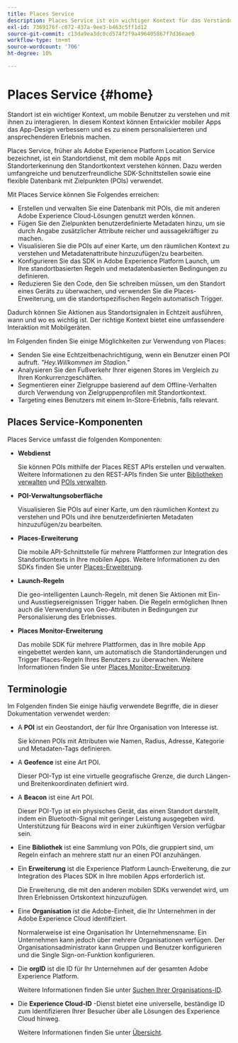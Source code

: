 ```yaml
---
title: Places Service
description: Places Service ist ein wichtiger Kontext für das Verständnis der Interaktion mobiler Benutzer. In diesem Kontext können Entwickler mobiler Apps das App-Design verbessern und es zu einem personalisierteren und ansprechenderen Erlebnis machen.
exl-id: 7369176f-c072-437a-9ee3-b463c5ff1d12
source-git-commit: c13da9ea3dc0cd574f2f9a496405867f7d36eae0
workflow-type: tm+mt
source-wordcount: '706'
ht-degree: 10%

---
```


# Places Service {#home}

Standort ist ein wichtiger Kontext, um mobile Benutzer zu verstehen und mit ihnen zu interagieren. In diesem Kontext können Entwickler mobiler Apps das App-Design verbessern und es zu einem personalisierteren und ansprechenderen Erlebnis machen.

Places Service, früher als Adobe Experience Platform Location Service bezeichnet, ist ein Standortdienst, mit dem mobile Apps mit Standorterkennung den Standortkontext verstehen können. Dazu werden umfangreiche und benutzerfreundliche SDK-Schnittstellen sowie eine flexible Datenbank mit Zielpunkten (POIs) verwendet.

Mit Places Service können Sie Folgendes erreichen:

* Erstellen und verwalten Sie eine Datenbank mit POIs, die mit anderen Adobe Experience Cloud-Lösungen genutzt werden können.
* Fügen Sie den Zielpunkten benutzerdefinierte Metadaten hinzu, um sie durch Angabe zusätzlicher Attribute reicher und aussagekräftiger zu machen.
* Visualisieren Sie die POIs auf einer Karte, um den räumlichen Kontext zu verstehen und Metadatenattribute hinzuzufügen/zu bearbeiten.
* Konfigurieren Sie das SDK in Adobe Experience Platform Launch, um Ihre standortbasierten Regeln und metadatenbasierten Bedingungen zu definieren.
* Reduzieren Sie den Code, den Sie schreiben müssen, um den Standort eines Geräts zu überwachen, und verwenden Sie die Places-Erweiterung, um die standortspezifischen Regeln automatisch Trigger.

Dadurch können Sie Aktionen aus Standortsignalen in Echtzeit ausführen, wann und wo es wichtig ist. Der richtige Kontext bietet eine umfassendere Interaktion mit Mobilgeräten.

Im Folgenden finden Sie einige Möglichkeiten zur Verwendung von Places:

* Senden Sie eine Echtzeitbenachrichtigung, wenn ein Benutzer einen POI aufruft. *&quot;Hey.Willkommen im Stadion.&quot;*
* Analysieren Sie den Fußverkehr Ihrer eigenen Stores im Vergleich zu Ihren Konkurrenzgeschäften.
* Segmentieren einer Zielgruppe basierend auf dem Offline-Verhalten durch Verwendung von Zielgruppenprofilen mit Standortkontext.
* Targeting eines Benutzers mit einem In-Store-Erlebnis, falls relevant.

## Places Service-Komponenten

Places Service umfasst die folgenden Komponenten:

* **Webdienst**

   Sie können POIs mithilfe der Places REST APIs erstellen und verwalten. Weitere Informationen zu den REST-APIs finden Sie unter [Bibliotheken verwalten](/help/web-service-api/api-usage/manage-libraries/manage-libraries.md) und [POIs verwalten](/help/web-service-api/api-usage/manage-pois/manage-pois.md).

* **POI-Verwaltungsoberfläche**

   Visualisieren Sie POIs auf einer Karte, um den räumlichen Kontext zu verstehen und POIs und ihre benutzerdefinierten Metadaten hinzuzufügen/zu bearbeiten.

* **Places-Erweiterung**

   Die mobile API-Schnittstelle für mehrere Plattformen zur Integration des Standortkontexts in Ihre mobilen Apps. Weitere Informationen zu den SDKs finden Sie unter [Places-Erweiterung](/help/places-ext-aep-sdks/places-extension/places-extension.md).

* **Launch-Regeln**

   Die geo-intelligenten Launch-Regeln, mit denen Sie Aktionen mit Ein- und Ausstiegsereignissen Trigger haben. Die Regeln ermöglichen Ihnen auch die Verwendung von Geo-Attributen in Bedingungen zur Personalisierung des Erlebnisses.

* **Places Monitor-Erweiterung**

   Das mobile SDK für mehrere Plattformen, das in Ihre mobile App eingebettet werden kann, um automatisch die Standortänderungen und Trigger Places-Regeln Ihres Benutzers zu überwachen. Weitere Informationen finden Sie unter [Places Monitor-Erweiterung](/help/places-ext-aep-sdks/places-monitor-extension/places-monitor-extension.md).

## Terminologie

Im Folgenden finden Sie einige häufig verwendete Begriffe, die in dieser Dokumentation verwendet werden:

* A **POI** ist ein Geostandort, der für Ihre Organisation von Interesse ist.

   Sie können POIs mit Attributen wie Namen, Radius, Adresse, Kategorie und Metadaten-Tags definieren.

* A **Geofence** ist eine Art POI.

   Dieser POI-Typ ist eine virtuelle geografische Grenze, die durch Längen- und Breitenkoordinaten definiert wird.

* A **Beacon** ist eine Art POI.

   Dieser POI-Typ ist ein physisches Gerät, das einen Standort darstellt, indem ein Bluetooth-Signal mit geringer Leistung ausgegeben wird. Unterstützung für Beacons wird in einer zukünftigen Version verfügbar sein.

* Eine **Bibliothek** ist eine Sammlung von POIs, die gruppiert sind, um Regeln einfach an mehrere statt nur an einen POI anzuhängen.

* Ein **Erweiterung** ist die Experience Platform Launch-Erweiterung, die zur Integration des Places SDK in Ihre mobilen Apps erforderlich ist.

   Die Erweiterung, die mit den anderen mobilen SDKs verwendet wird, um Ihren Erlebnissen Ortskontext hinzuzufügen.

* Eine **Organisation** ist die Adobe-Einheit, die Ihr Unternehmen in der Adobe Experience Cloud identifiziert.

   Normalerweise ist eine Organisation Ihr Unternehmensname. Ein Unternehmen kann jedoch über mehrere Organisationen verfügen. Der Organisationsadministrator kann Gruppen und Benutzer konfigurieren und die Single Sign-on-Funktion konfigurieren.

* Die **orgID** ist die ID für Ihr Unternehmen auf der gesamten Adobe Experience Platform.

   Weitere Informationen finden Sie unter [Suchen Ihrer Organisations-ID](https://forums.adobe.com/thread/2339895).

* Die **Experience Cloud-ID** -Dienst bietet eine universelle, beständige ID zum Identifizieren Ihrer Besucher über alle Lösungen des Experience Cloud hinweg.

   Weitere Informationen finden Sie unter [Übersicht](https://docs.adobe.com/content/help/de-DE/id-service/using/intro/overview.html).
